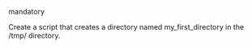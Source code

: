 

mandatory

Create a script that creates a directory named my_first_directory in the /tmp/ directory.

